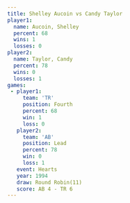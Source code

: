 ```yaml
---
title: Shelley Aucoin vs Candy Taylor
player1:               
  name: Aucoin, Shelley
  percent: 68          
  wins: 1              
  losses: 0            
player2:               
  name: Taylor, Candy  
  percent: 78          
  wins: 0              
  losses: 1            
games:
 - player1:          
     team: 'TR'      
     position: Fourth
     percent: 68     
     win: 1          
     loss: 0         
   player2:        
     team: 'AB'    
     position: Lead
     percent: 78   
     win: 0        
     loss: 1       
   event: Hearts        
   year: 1994           
   draw: Round Robin(11)
   score: AB 4 - TR 6   
---
```

